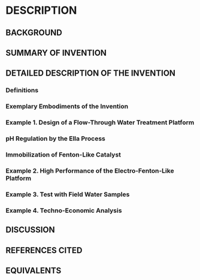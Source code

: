 # DESCRIPTION

## BACKGROUND

## SUMMARY OF INVENTION

## DETAILED DESCRIPTION OF THE INVENTION

### Definitions

### Exemplary Embodiments of the Invention

### Example 1. Design of a Flow-Through Water Treatment Platform

### pH Regulation by the Ella Process

### Immobilization of Fenton-Like Catalyst

### Example 2. High Performance of the Electro-Fenton-Like Platform

### Example 3. Test with Field Water Samples

### Example 4. Techno-Economic Analysis

## DISCUSSION

## REFERENCES CITED

## EQUIVALENTS

